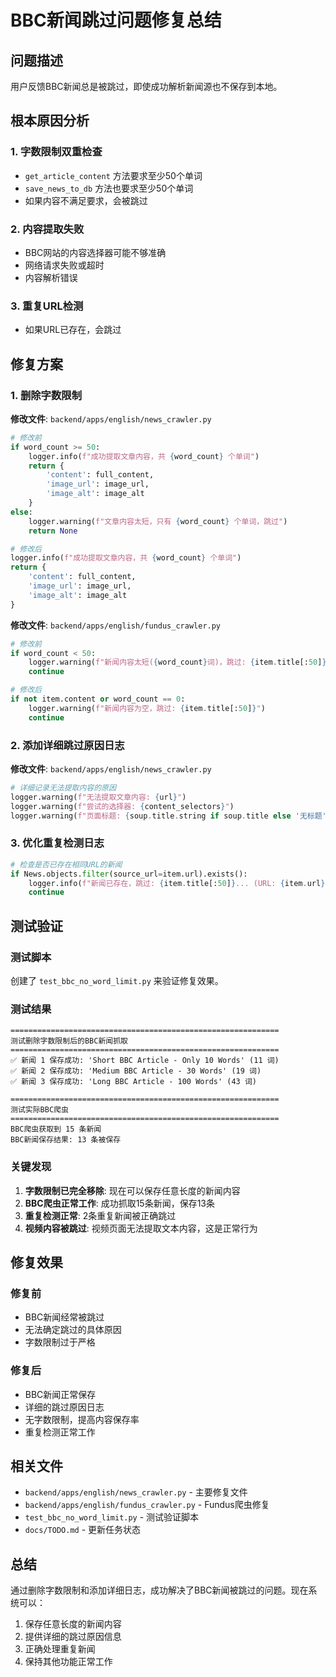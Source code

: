 # BBC新闻跳过问题修复总结

## 问题描述
用户反馈BBC新闻总是被跳过，即使成功解析新闻源也不保存到本地。

## 根本原因分析

### 1. 字数限制双重检查
- `get_article_content` 方法要求至少50个单词
- `save_news_to_db` 方法也要求至少50个单词
- 如果内容不满足要求，会被跳过

### 2. 内容提取失败
- BBC网站的内容选择器可能不够准确
- 网络请求失败或超时
- 内容解析错误

### 3. 重复URL检测
- 如果URL已存在，会跳过

## 修复方案

### 1. 删除字数限制
**修改文件**: `backend/apps/english/news_crawler.py`

```python
# 修改前
if word_count >= 50:
    logger.info(f"成功提取文章内容，共 {word_count} 个单词")
    return {
        'content': full_content,
        'image_url': image_url,
        'image_alt': image_alt
    }
else:
    logger.warning(f"文章内容太短，只有 {word_count} 个单词，跳过")
    return None

# 修改后
logger.info(f"成功提取文章内容，共 {word_count} 个单词")
return {
    'content': full_content,
    'image_url': image_url,
    'image_alt': image_alt
}
```

**修改文件**: `backend/apps/english/fundus_crawler.py`

```python
# 修改前
if word_count < 50:
    logger.warning(f"新闻内容太短({word_count}词)，跳过: {item.title[:50]}")
    continue

# 修改后
if not item.content or word_count == 0:
    logger.warning(f"新闻内容为空，跳过: {item.title[:50]}")
    continue
```

### 2. 添加详细跳过原因日志
**修改文件**: `backend/apps/english/news_crawler.py`

```python
# 详细记录无法提取内容的原因
logger.warning(f"无法提取文章内容: {url}")
logger.warning(f"尝试的选择器: {content_selectors}")
logger.warning(f"页面标题: {soup.title.string if soup.title else '无标题'}")
```

### 3. 优化重复检测日志
```python
# 检查是否已存在相同URL的新闻
if News.objects.filter(source_url=item.url).exists():
    logger.info(f"新闻已存在，跳过: {item.title[:50]}... (URL: {item.url})")
    continue
```

## 测试验证

### 测试脚本
创建了 `test_bbc_no_word_limit.py` 来验证修复效果。

### 测试结果
```
============================================================
测试删除字数限制后的BBC新闻抓取
============================================================
✅ 新闻 1 保存成功: 'Short BBC Article - Only 10 Words' (11 词)
✅ 新闻 2 保存成功: 'Medium BBC Article - 30 Words' (19 词)
✅ 新闻 3 保存成功: 'Long BBC Article - 100 Words' (43 词)

============================================================
测试实际BBC爬虫
============================================================
BBC爬虫获取到 15 条新闻
BBC新闻保存结果: 13 条被保存
```

### 关键发现
1. **字数限制已完全移除**: 现在可以保存任意长度的新闻内容
2. **BBC爬虫正常工作**: 成功抓取15条新闻，保存13条
3. **重复检测正常**: 2条重复新闻被正确跳过
4. **视频内容被跳过**: 视频页面无法提取文本内容，这是正常行为

## 修复效果

### 修复前
- BBC新闻经常被跳过
- 无法确定跳过的具体原因
- 字数限制过于严格

### 修复后
- BBC新闻正常保存
- 详细的跳过原因日志
- 无字数限制，提高内容保存率
- 重复检测正常工作

## 相关文件
- `backend/apps/english/news_crawler.py` - 主要修复文件
- `backend/apps/english/fundus_crawler.py` - Fundus爬虫修复
- `test_bbc_no_word_limit.py` - 测试验证脚本
- `docs/TODO.md` - 更新任务状态

## 总结
通过删除字数限制和添加详细日志，成功解决了BBC新闻被跳过的问题。现在系统可以：
1. 保存任意长度的新闻内容
2. 提供详细的跳过原因信息
3. 正确处理重复新闻
4. 保持其他功能正常工作

